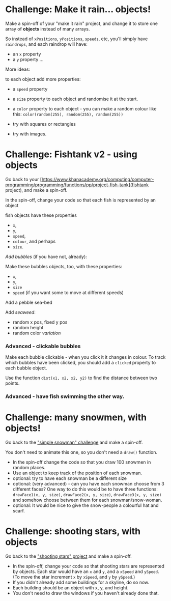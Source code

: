 # Challenge: Make it rain... objects!

Make a spin-off of your "make it rain" project, and change it to store one array of **objects** instead of many arrays.

So instead of `xPositions`, `yPositions`, `speeds`, etc, you'll simply have `raindrops`, and each raindrop will have:
* an `x` property
* a `y` property
...

More ideas:

to each object add more properties:

* a `speed` property
* a `size` property to each object and randomise it at the start.
* a `color` property to each object - you can make a random colour like this: `color(random(255), random(255), random(255))`

* try with squares or rectangles
* try with images.


# Challenge: Fishtank v2 - using objects

Go back to your [https://www.khanacademy.org/computing/computer-programming/programming/functions/pp/project-fish-tank](fishtank project), and make a spin-off.

In the spin-off, change your code so that each fish is represented by an object

fish objects have these properties
* `x`, 
* `y`, 
* `speed`, 
* `colour`, and perhaps 
* `size`.

*Add bubbles* (if you have not, already):

Make these bubbles objects, too, with these properties:
* `x`, 
* `y`, 
* `size`
* `speed` (if you want some to move at different speeds)

Add a pebble sea-bed

Add *seaweed*:
* random x pos, fixed y pos
* random height
* random color *variation*

### Advanced - clickable bubbles

Make each bubble clickable - when you click it it changes in colour.  To track which bubbles have been clicked, you should add a `clicked` property to each bubble object.

Use the function `dist(x1, x2, x2, y2)` to find the distance between two points.

### Advanced - have fish swimming the other way.

# Challenge: many snowmen, with objects!

Go back to the ["simple snowman" challenge](https://www.khanacademy.org/computing/computer-programming/programming/drawing-basics/pc/challenge-simple-snowman) and make a spin-off.

You don't need to animate this one, so you don't need a `draw()` function.

* In the spin-off change the code so that you draw 100 snowmen in random places.  
* Use an object to keep track of the position of each snowman.
* optional: try to have each snowman be a different size
* optional: (very advanced) - can you have each snowman choose from 3 different faces?  One way to do this would be to have three functions: `drawFace1(x, y, size)`, `drawFace2(x, y, size)`, `drawFace3(x, y, size)` and somehow choose between them for each snowman/snow-woman.
* optional: It would be nice to give the snow-people a colourful hat and scarf.


# Challenge: shooting stars, with objects

Go back to the ["shooting stars" project](https://www.khanacademy.org/computing/computer-programming/programming/animation-basics/pp/project-shooting-star) and make a spin-off.

* In the spin-off, change your code so that shooting stars are represented by objects.  Each star would have an `x` and `y`, and a `xSpeed` and `ySpeed`.  (To move the star increment `x` by `xSpeed`, and `y` by `ySpeed`.)
* If you didn't already add some buildings for a skyline, do so now.
* Each building should be an object with x, y, and height.
* You don't need to draw the windows if you haven't already done that.
